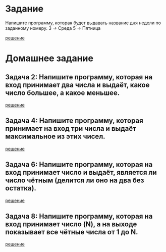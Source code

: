 # Задание 
Напишите программу, которая будет выдавать название дня недели по заданному номеру.
3 -> Среда
5 -> Пятница

[решение](seminar/seminar_01/example_02/Program.cs)

# Домашнее задание

## Задача 2: Напишите программу, которая на вход принимает два числа и выдаёт, какое число большее, а какое меньшее.

[решение](seminar/seminar_01/homework/home_examp_1/Program.cs)

## Задача 4: Напишите программу, которая принимает на вход три числа и выдаёт максимальное из этих чисел.

[решение](seminar/seminar_01/homework/home_examp_2/Program.cs)

## Задача 6: Напишите программу, которая на вход принимает число и выдаёт, является ли число чётным (делится ли оно на два без остатка).

[решение](seminar/seminar_01/homework/home_examp_3/Program.cs)

## Задача 8: Напишите программу, которая на вход принимает число (N), а на выходе показывает все чётные числа от 1 до N.

[решение](seminar/seminar_01/homework/home_examp_4/Program.cs)